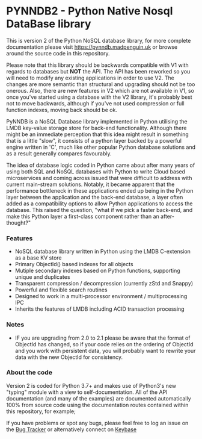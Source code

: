 # PYNNDB2 - Python Native Nosql DataBase library

This is version 2 of the Python NoSQL database library, for more complete documentation
please visit https://pynndb.madpenguin.uk or browse around the source code in this
repository.

Please note that this library should be backwards compatible with V1 with regards to databases but **NOT** the API.
The API has been reworked so you will need to modify any existing applications in order to use V2. The changes are more semantic than structural
and upgrading should not be too onerous. Also, there are new features in V2 which are not available in V1, so once you've
started using a database with the V2 library, it's probably best not to move backwards, although if you've not used compression
or full function indexes, moving back should be ok.

PyNNDB is a NoSQL Database library implemented in Python utilising the LMDB key-value storage store for back-end functionality. Although there might be an immediate perception that this idea might result in something that is a little "slow", it consists of a python layer backed by a powerful engine written in 'C', much like other popular Python database solutions and as a result generally compares favourably.

The idea of database logic coded in Python came about after many years of using both SQL and NoSQL databases with Python to write Cloud based microservices and coming across issued that were difficult to address with current main-stream solutions. Notably, it became apparent that the performance bottleneck in these applications ended up being in the Python layer between the application and the back-end database, a layer often added as a compatibility options to allow Python applications to access the database. This raised the question, "what if we pick a faster back-end, and make this Python layer a first-class component rather than an after-thought?"

### Features

* NoSQL database library written in Python using the LMDB C-extension as a base KV store
* Primary ObjectId() based indexes for all objects
* Mutiple secondary indexes based on Python functions, supporting unique and duplicates
* Transparent compression / decompression (currently zStd and Snappy)
* Powerful and flexible search routines
* Designed to work in a multi-processor environment / multiprocessing IPC
* Inherits the features of LMDB including ACID transaction processing

### Notes

* IF you are upgrading from 2.0 to 2.1 please be aware that the format of ObjectId has changed, so if your code relies on the ordering of ObjectId and you work with persistent data, you will probably want to rewrite your data with the new ObjectId for consistency.

### About the code

Version 2 is coded for Python 3.7+ and makes use of Python3's new "typing" module with a view to self-documentation. All of
the API documentation (and many of the examples) are documented automatically 100% from source code using the documentation
routes contained within this repository, for example;

If you have problems or spot any bugs, please feel free to log an issue on the [Bug Tracker](https://gitlab.com/oddjobz/pynndb2/-/issues) or alternatively
connect on [Keybase](https://keybase.io/garethbult)